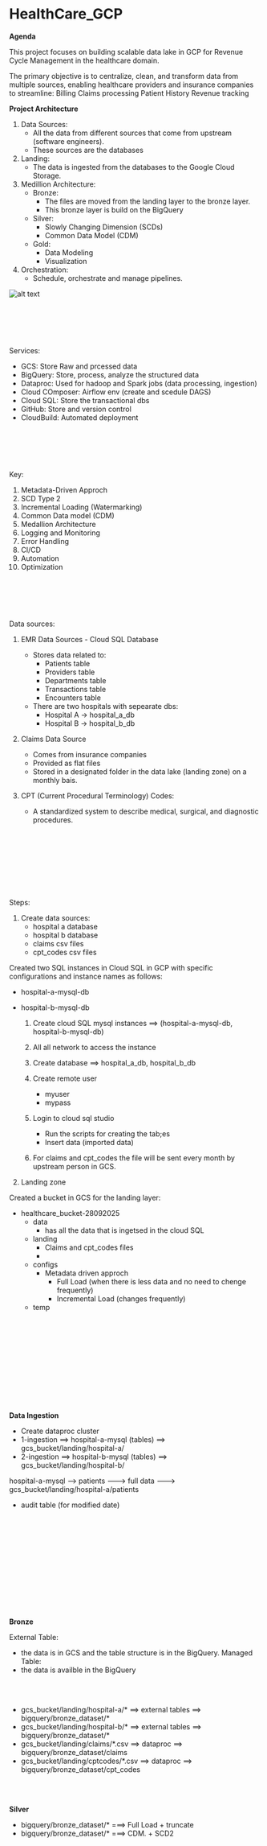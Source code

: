 # HealthCare_GCP

**Agenda**

This project focuses on building scalable data lake in GCP for Revenue Cycle Management in the healthcare domain.


The primary objective is to centralize, clean, and transform data from multiple sources, enabling healthcare providers and insurance companies to streamline:
    Billing
    Claims processing
    Patient History
    Revenue tracking









**Project Architecture**


1. Data Sources: 
    - All the data from different sources that come from upstream (software engineers).  
    - These sources are the databases
2. Landing:
    - The data is ingested from the databases to the Google Cloud Storage.
3. Medillion Architecture:
    - Bronze:
        - The files are moved from the landing layer to the bronze layer.
        - This bronze layer is build on the BigQuery
    - Silver:
        - Slowly Changing Dimension (SCDs)
        - Common Data Model (CDM)
    - Gold:
        - Data Modeling
        - Visualization
4. Orchestration:
    - Schedule, orchestrate and manage pipelines.


![alt text](image.png)



<br><br><br><br>




Services:
- GCS: Store Raw and prcessed data
- BigQuery: Store, process, analyze the structured data
- Dataproc: Used for hadoop and Spark jobs (data processing, ingestion)
- Cloud COmposer: Airflow env (create and scedule DAGS)
- Cloud SQL: Store the transactional dbs
- GitHub: Store and version control
- CloudBuild: Automated deployment



<br><br><br><br>



Key:
1. Metadata-Driven Approch
2. SCD Type 2
3. Incremental Loading (Watermarking)
4. Common Data model (CDM)
5. Medallion Architecture
6. Logging and Monitoring
7. Error Handling
8. CI/CD
9. Automation
10. Optimization







<br><br><br><br>


Data sources:
1. EMR Data Sources - Cloud SQL Database
    - Stores data related to:
        - Patients table
        - Providers table
        - Departments table
        - Transactions table
        - Encounters table
    - There are two hospitals with sepearate dbs:
        - Hospital A -> hospital_a_db
        - Hospital B -> hospital_b_db

2. Claims Data Source
    - Comes from insurance companies
    - Provided as flat files
    - Stored in a designated folder in the data lake (landing zone) on a monthly bais.

3. CPT (Current Procedural Terminology) Codes:
    - A standardized system to describe medical, surgical, and diagnostic procedures.




<br><br><br><br><br><br><br>


Steps:
1. Create data sources:
    - hospital a database
    - hospital b database
    - claims csv files
    - cpt_codes csv files

Created two SQL instances in Cloud SQL in GCP with specific configurations and instance names as follows:
* hospital-a-mysql-db
* hospital-b-mysql-db  


    1. Create cloud SQL mysql instances ==> (hospital-a-mysql-db, hospital-b-mysql-db)
    2. All all network to access the instance
    3. Create database ==> hospital_a_db, hospital_b_db
    4. Create remote user
        - myuser
        - mypass
    5. Login to cloud sql studio
        - Run the scripts for creating the tab;es
        - Insert data (imported data)

    6. For claims and cpt_codes the file will be sent every month by upstream person in GCS.


2. Landing zone

Created a bucket in GCS for the landing layer:
* healthcare_bucket-28092025
    - data
        - has all the data that is ingetsed in the  cloud SQL
    - landing
        - Claims and cpt_codes files
        - 
    - configs
        - Metadata driven approch
            - Full Load (when there is less data and no need to chenge frequently)
            - Incremental Load (changes frequently) 
    - temp



<br><br><br><br><br><br><br><br><br><br>

**Data Ingestion**

- Create dataproc cluster
- 1-ingestion ==> hospital-a-mysql (tables) ==> gcs_bucket/landing/hospital-a/
- 2-ingestion ==> hospital-b-mysql (tables) ==> gcs_bucket/landing/hospital-b/


hospital-a-mysql --> patients ---> full data ---> gcs_bucket/landing/hospital-a/patients

- audit table (for modified date)




<br><br><br><br><br><br><br><br><br><br><br>


**Bronze**

External Table:
- the data is in GCS and the table structure is in the BigQuery.
Managed Table: 
- the data is availble in the BigQuery

<br><br>

- gcs_bucket/landing/hospital-a/* ==> external tables ==> bigquery/bronze_dataset/*
- gcs_bucket/landing/hospital-b/* ==> external tables ==> bigquery/bronze_dataset/*
- gcs_bucket/landing/claims/*.csv ==> dataproc ==> bigquery/bronze_dataset/claims
- gcs_bucket/landing/cptcodes/*.csv ==> dataproc ==> bigquery/bronze_dataset/cpt_codes


<br><br>

**Silver**
- bigquery/bronze_dataset/* ===> Full Load + truncate
- bigquery/bronze_dataset/* ===> CDM. + SCD2 